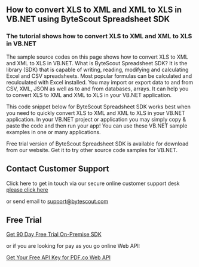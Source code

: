 ## How to convert XLS to XML and XML to XLS in VB.NET using ByteScout Spreadsheet SDK

### The tutorial shows how to convert XLS to XML and XML to XLS in VB.NET

The sample source codes on this page shows how to convert XLS to XML and XML to XLS in VB.NET. What is ByteScout Spreadsheet SDK? It is the library (SDK) that is capable of writing, reading, modifying and calculating Excel and CSV spreadsheets. Most popular formulas can be calculated and reculculated with Excel installed. You may import or export data to and from CSV, XML, JSON as well as to and from databases, arrays. It can help you to convert XLS to XML and XML to XLS in your VB.NET application.

This code snippet below for ByteScout Spreadsheet SDK works best when you need to quickly convert XLS to XML and XML to XLS in your VB.NET application. In your VB.NET project or application you may simply copy & paste the code and then run your app! You can use these VB.NET sample examples in one or many applications.

Free trial version of ByteScout Spreadsheet SDK is available for download from our website. Get it to try other source code samples for VB.NET.

## Contact Customer Support

Click here to get in touch via our secure online customer support desk [please click here](https://bytescout.zendesk.com/hc/en-us/requests/new?subject=ByteScout%20Spreadsheet%20SDK%20Question)

or send email to [support@bytescout.com](mailto:support@bytescout.com?subject=ByteScout%20Spreadsheet%20SDK%20Question) 

## Free Trial

[Get 90 Day Free Trial On-Premise SDK](https://bytescout.com/download/web-installer?utm_source=github-readme)

or if you are looking for pay as you go online Web API:

[Get Your Free API Key for PDF.co Web API](https://pdf.co/documentation/api?utm_source=github-readme)